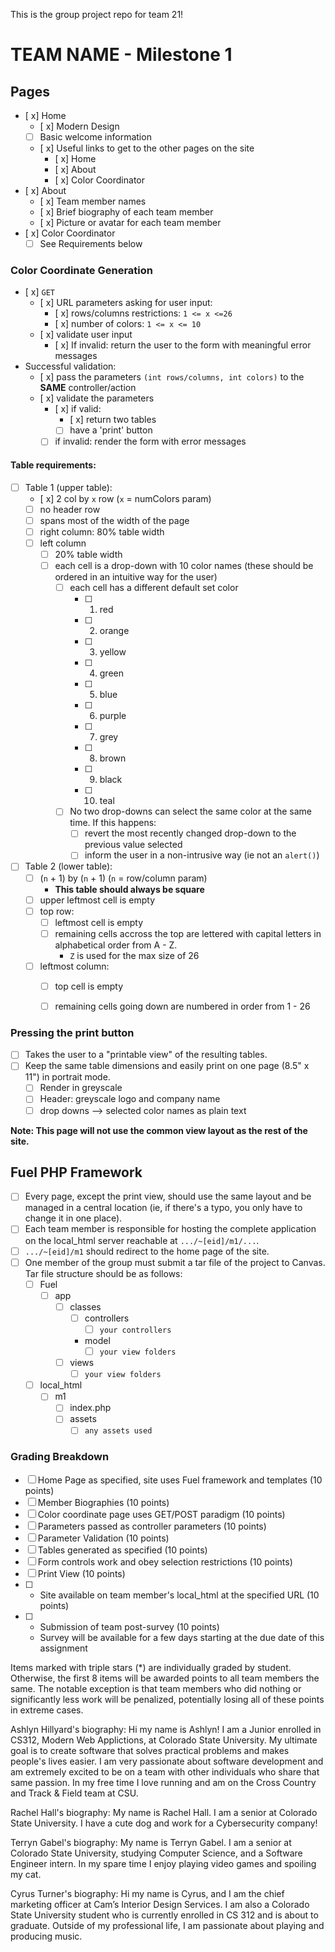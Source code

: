 This is the group project repo for team 21!

# TEAM NAME - Milestone 1

## Pages
- [ x] Home
  - [ x] Modern Design
  - [ ] Basic welcome information
  - [ x] Useful links to get to the other pages on the site
    - [ x] Home
    - [ x] About
    - [ x] Color Coordinator
- [ x] About
  - [ x] Team member names
  - [ x] Brief biography of each team member
  - [ x] Picture or avatar for each team member
- [ x] Color Coordinator
  - [ ] See Requirements below

### Color Coordinate Generation
- [ x] `GET`
  - [ x] URL parameters asking for user input:
    - [ x] rows/columns restrictions: `1 <= x <=26`
    - [ x] number of colors: `1 <= x <= 10`
  - [ x] validate user input
    - [ x] If invalid: return the user to the form with meaningful error messages
- Successful validation:
  - [ x] pass the parameters `(int rows/columns, int colors)` to the **SAME** controller/action
  - [ x] validate the parameters
    - [ x] if valid:
      - [ x] return two tables
      - [ ] have a 'print' button
    - [ ] if invalid: render the form with error messages

#### Table requirements:
- [ ] Table 1 (upper table):
  - [ x] 2 col by `x` row (`x` = numColors param)
  - [ ] no header row
  - [ ] spans most of the width of the page
  - [ ] right column: 80% table width
  - [ ] left column
     - [ ] 20% table width
     - [ ] each cell is a drop-down with 10 color names (these should be ordered in an intuitive way for the user)
        - [ ] each cell has a different default set color
           - [ ] 1. red
           - [ ] 2. orange
           - [ ] 3. yellow
           - [ ] 4. green
           - [ ] 5. blue
           - [ ] 6. purple
           - [ ] 7. grey
           - [ ] 8. brown
           - [ ] 9. black
           - [ ] 10. teal
         - [ ] No two drop-downs can select the same color at the same time. If this happens:
           - [ ] revert the most recently changed drop-down to the previous value selected
           - [ ] inform the user in a non-intrusive way (ie not an `alert()`)
- [ ] Table 2 (lower table):
  - [ ] (`n` + 1) by (`n` + 1) (`n` = row/column param)
    - **This table should always be square**
  - [ ] upper leftmost cell is empty
  - [ ] top row:
    - [ ] leftmost cell is empty
    - [ ] remaining cells accross the top are lettered with capital letters in alphabetical order from A - Z.
      - `Z` is used for the max size of 26
  - [ ] leftmost column:
    - [ ] top cell is empty
    - [ ] remaining cells going down are numbered in order from 1 - 26


### Pressing the print button
- [ ] Takes the user to a "printable view" of the resulting tables.
- [ ] Keep the same table dimensions and easily print on one page (8.5" x 11") in portrait mode.
  - [ ] Render in greyscale
  - [ ] Header: greyscale logo and company name
  - [ ] drop downs --> selected color names as plain text

**Note: This page will not use the common view layout as the rest of the site.**


## Fuel PHP Framework
- [ ] Every page, except the print view, should use the same layout and be managed in a central location (ie, if there's a typo, you only have to change it in one place).
- [ ] Each team member is responsible for hosting the complete application on the local_html server reachable at `.../~[eid]/m1/...`.
- [ ] `.../~[eid]/m1` should redirect to the home page of the site.
- [ ] One member of the group must submit a tar file of the project to Canvas. Tar file structure should be as follows:
  - [ ] Fuel
    - [ ] app
      - [ ] classes
        - [ ] controllers
           - [ ] `your controllers`
        -  model
           - [ ] `your view folders`
      - [ ] views
        - [ ] `your view folders`
  - [ ] local_html
    - [ ] m1
      - [ ] index.php
      - [ ] assets
        - [ ] `any assets used`

### Grading Breakdown
- [ ] Home Page as specified, site uses Fuel framework and templates (10 points)
- [ ] Member Biographies (10 points)
- [ ] Color coordinate page uses GET/POST paradigm (10 points)
- [ ] Parameters passed as controller parameters (10 points)
- [ ] Parameter Validation (10 points)
- [ ] Tables generated as specified (10 points)
- [ ] Form controls work and obey selection restrictions (10 points)
- [ ] Print View (10 points)
- [ ] * Site available on team member's local_html at the specified URL (10 points)
- [ ] * Submission of team post-survey (10 points)
  - Survey will be available for a few days starting at the due date of this assignment

Items marked with triple stars (*) are individually graded by student.  Otherwise, the first 8 items will be awarded points to all team members the same.  The notable exception is that team members who did nothing or significantly less work will be penalized, potentially losing all of these points in extreme cases.


Ashlyn Hillyard's biography:
Hi my name is Ashlyn! I am a Junior enrolled in CS312, Modern Web Applictions, at Colorado State University. My ultimate goal is to create software that solves practical problems and makes people's lives easier. I am very passionate about software development and am extremely excited to be on a team with other individuals who share that same passion. In my free time I love running and am on the Cross Country and Track & Field team at CSU. 

Rachel Hall's biography:
My name is Rachel Hall. I am a senior at Colorado State University. I have a cute dog and work for a Cybersecurity company!


Terryn Gabel's biography:
My name is Terryn Gabel. I am a senior at Colorado State University, studying Computer Science, and a Software Engineer intern. In my spare time I enjoy playing video games and spoiling my cat.

Cyrus Turner's biography: 
Hi my name is Cyrus, and I am the chief marketing officer at Cam’s Interior Design Services. I am also a Colorado State University student who is currently enrolled in CS 312 and is about to graduate. Outside of my professional life, I am passionate about playing and producing music. 

